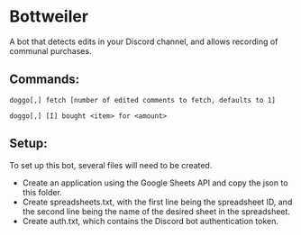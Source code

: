 # Bottweiler
A bot that detects edits in your Discord channel, and allows recording of communal purchases.

## Commands:
`doggo[,] fetch [number of edited comments to fetch, defaults to 1]`

`doggo[,] [I] bought <item> for <amount>`

## Setup:
To set up this bot, several files will need to be created.

 * Create an application using the Google Sheets API and copy the json to this folder.
 * Create spreadsheets.txt, with the first line being the spreadsheet ID, and the second line being the name of the desired sheet in the spreadsheet.
 * Create auth.txt, which contains the Discord bot authentication token.


